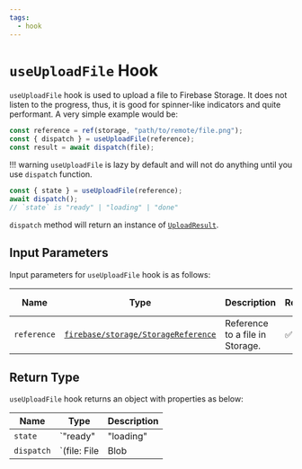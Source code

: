 ```yaml
---
tags:
  - hook
---
```


# `useUploadFile` Hook

`useUploadFile` hook is used to upload a file to Firebase Storage. It does not listen to the progress, thus, it is good for spinner-like indicators and quite performant. A very simple example would be:

```typescript
const reference = ref(storage, "path/to/remote/file.png");
const { dispatch } = useUploadFile(reference);
const result = await dispatch(file);
```

!!! warning
    `useUploadFile` is lazy by default and will not do anything until you use `dispatch` function.

```typescript
const { state } = useUploadFile(reference);
await dispatch();
// `state` is "ready" | "loading" | "done"
```

`dispatch` method will return an instance of [`UploadResult`][UploadResultRefDoc].

## Input Parameters

Input parameters for `useUploadFile` hook is as follows:

| Name | Type | Description | Required | Default Value |
|---|---|---|---|---|
| `reference` | [`firebase/storage/StorageReference`][StorageReferenceRefDoc] | Reference to a file in Storage. | ✅ | - |

## Return Type

`useUploadFile` hook returns an object with properties as below:

| Name | Type | Description |
|---|---|---|
| `state` | `"ready" | "loading" | "done"` | The state of the upload process. |
| `dispatch` | `(file: File | Blob | Buffer, metadata?: UploadMetadata) => Promise<UploadResult>` | A callback to start upload process. |

[StorageReferenceRefDoc]: https://firebase.google.com/docs/reference/js/storage.storagereference
[UploadResultRefDoc]: https://firebase.google.com/docs/reference/js/storage.uploadresult